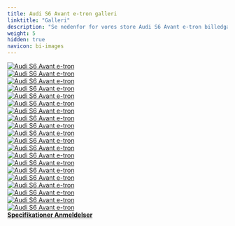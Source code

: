 ```yaml
---
title: Audi S6 Avant e-tron galleri
linktitle: "Galleri"
description: "Se nedenfor for vores store Audi S6 Avant e-tron billedgalleri. Klik på billederne for versioner i høj opløsning."
weight: 5
hidden: true
navicon: bi-images
---
```

<!-- markdownlint-disable MD033 -->
<div class="row" id ="my-gallery">
	<div class="pswp-grid-item col-6 col-md-4">
		<a href="https://media.evkx.net/multimedia/models/audi/a6_e-tron/s6_avant_e-tron/charging_1.jpg"
data-pswp-src="https://media.evkx.net/multimedia/models/audi/a6_e-tron/s6_avant_e-tron/charging_1.jpg"
data-pswp-width="3000"
data-pswp-height="2250" 
target="_blank">
			<img src="https://media.evkx.net/multimedia/models/audi/a6_e-tron/s6_avant_e-tron/charging_1_xst.jpg" alt="Audi S6 Avant e-tron" class="img-fluid " />
		</a>
	</div>
	<div class="pswp-grid-item col-6 col-md-4">
		<a href="https://media.evkx.net/multimedia/models/audi/a6_e-tron/s6_avant_e-tron/details_1.jpg"
data-pswp-src="https://media.evkx.net/multimedia/models/audi/a6_e-tron/s6_avant_e-tron/details_1.jpg"
data-pswp-width="3000"
data-pswp-height="2249" 
target="_blank">
			<img src="https://media.evkx.net/multimedia/models/audi/a6_e-tron/s6_avant_e-tron/details_1_xst.jpg" alt="Audi S6 Avant e-tron" class="img-fluid " />
		</a>
	</div>
	<div class="pswp-grid-item col-6 col-md-4">
		<a href="https://media.evkx.net/multimedia/models/audi/a6_e-tron/s6_avant_e-tron/exterior_1.jpg"
data-pswp-src="https://media.evkx.net/multimedia/models/audi/a6_e-tron/s6_avant_e-tron/exterior_1.jpg"
data-pswp-width="3000"
data-pswp-height="1999" 
target="_blank">
			<img src="https://media.evkx.net/multimedia/models/audi/a6_e-tron/s6_avant_e-tron/exterior_1_xst.jpg" alt="Audi S6 Avant e-tron" class="img-fluid " />
		</a>
	</div>
	<div class="pswp-grid-item col-6 col-md-4">
		<a href="https://media.evkx.net/multimedia/models/audi/a6_e-tron/s6_avant_e-tron/exterior_2.jpg"
data-pswp-src="https://media.evkx.net/multimedia/models/audi/a6_e-tron/s6_avant_e-tron/exterior_2.jpg"
data-pswp-width="3000"
data-pswp-height="1999" 
target="_blank">
			<img src="https://media.evkx.net/multimedia/models/audi/a6_e-tron/s6_avant_e-tron/exterior_2_xst.jpg" alt="Audi S6 Avant e-tron" class="img-fluid " />
		</a>
	</div>
	<div class="pswp-grid-item col-6 col-md-4">
		<a href="https://media.evkx.net/multimedia/models/audi/a6_e-tron/s6_avant_e-tron/exterior_3.jpg"
data-pswp-src="https://media.evkx.net/multimedia/models/audi/a6_e-tron/s6_avant_e-tron/exterior_3.jpg"
data-pswp-width="3000"
data-pswp-height="2250" 
target="_blank">
			<img src="https://media.evkx.net/multimedia/models/audi/a6_e-tron/s6_avant_e-tron/exterior_3_xst.jpg" alt="Audi S6 Avant e-tron" class="img-fluid " />
		</a>
	</div>
	<div class="pswp-grid-item col-6 col-md-4">
		<a href="https://media.evkx.net/multimedia/models/audi/a6_e-tron/s6_avant_e-tron/exterior_4.jpg"
data-pswp-src="https://media.evkx.net/multimedia/models/audi/a6_e-tron/s6_avant_e-tron/exterior_4.jpg"
data-pswp-width="3000"
data-pswp-height="2250" 
target="_blank">
			<img src="https://media.evkx.net/multimedia/models/audi/a6_e-tron/s6_avant_e-tron/exterior_4_xst.jpg" alt="Audi S6 Avant e-tron" class="img-fluid " />
		</a>
	</div>
	<div class="pswp-grid-item col-6 col-md-4">
		<a href="https://media.evkx.net/multimedia/models/audi/a6_e-tron/s6_avant_e-tron/exterior_5.jpg"
data-pswp-src="https://media.evkx.net/multimedia/models/audi/a6_e-tron/s6_avant_e-tron/exterior_5.jpg"
data-pswp-width="3000"
data-pswp-height="2250" 
target="_blank">
			<img src="https://media.evkx.net/multimedia/models/audi/a6_e-tron/s6_avant_e-tron/exterior_5_xst.jpg" alt="Audi S6 Avant e-tron" class="img-fluid " />
		</a>
	</div>
	<div class="pswp-grid-item col-6 col-md-4">
		<a href="https://media.evkx.net/multimedia/models/audi/a6_e-tron/s6_avant_e-tron/exterior_6.jpg"
data-pswp-src="https://media.evkx.net/multimedia/models/audi/a6_e-tron/s6_avant_e-tron/exterior_6.jpg"
data-pswp-width="3000"
data-pswp-height="2250" 
target="_blank">
			<img src="https://media.evkx.net/multimedia/models/audi/a6_e-tron/s6_avant_e-tron/exterior_6_xst.jpg" alt="Audi S6 Avant e-tron" class="img-fluid " />
		</a>
	</div>
	<div class="pswp-grid-item col-6 col-md-4">
		<a href="https://media.evkx.net/multimedia/models/audi/a6_e-tron/s6_avant_e-tron/exterior_7.jpg"
data-pswp-src="https://media.evkx.net/multimedia/models/audi/a6_e-tron/s6_avant_e-tron/exterior_7.jpg"
data-pswp-width="3000"
data-pswp-height="2250" 
target="_blank">
			<img src="https://media.evkx.net/multimedia/models/audi/a6_e-tron/s6_avant_e-tron/exterior_7_xst.jpg" alt="Audi S6 Avant e-tron" class="img-fluid " />
		</a>
	</div>
	<div class="pswp-grid-item col-6 col-md-4">
		<a href="https://media.evkx.net/multimedia/models/audi/a6_e-tron/s6_avant_e-tron/frontseats_1.jpg"
data-pswp-src="https://media.evkx.net/multimedia/models/audi/a6_e-tron/s6_avant_e-tron/frontseats_1.jpg"
data-pswp-width="3000"
data-pswp-height="2249" 
target="_blank">
			<img src="https://media.evkx.net/multimedia/models/audi/a6_e-tron/s6_avant_e-tron/frontseats_1_xst.jpg" alt="Audi S6 Avant e-tron" class="img-fluid " />
		</a>
	</div>
	<div class="pswp-grid-item col-6 col-md-4">
		<a href="https://media.evkx.net/multimedia/models/audi/a6_e-tron/s6_avant_e-tron/frontseats_2.jpg"
data-pswp-src="https://media.evkx.net/multimedia/models/audi/a6_e-tron/s6_avant_e-tron/frontseats_2.jpg"
data-pswp-width="3000"
data-pswp-height="2250" 
target="_blank">
			<img src="https://media.evkx.net/multimedia/models/audi/a6_e-tron/s6_avant_e-tron/frontseats_2_xst.jpg" alt="Audi S6 Avant e-tron" class="img-fluid " />
		</a>
	</div>
	<div class="pswp-grid-item col-6 col-md-4">
		<a href="https://media.evkx.net/multimedia/models/audi/a6_e-tron/s6_avant_e-tron/frunk_1.jpg"
data-pswp-src="https://media.evkx.net/multimedia/models/audi/a6_e-tron/s6_avant_e-tron/frunk_1.jpg"
data-pswp-width="3000"
data-pswp-height="2249" 
target="_blank">
			<img src="https://media.evkx.net/multimedia/models/audi/a6_e-tron/s6_avant_e-tron/frunk_1_xst.jpg" alt="Audi S6 Avant e-tron" class="img-fluid " />
		</a>
	</div>
	<div class="pswp-grid-item col-6 col-md-4">
		<a href="https://media.evkx.net/multimedia/models/audi/a6_e-tron/s6_avant_e-tron/headlights_1.jpg"
data-pswp-src="https://media.evkx.net/multimedia/models/audi/a6_e-tron/s6_avant_e-tron/headlights_1.jpg"
data-pswp-width="3000"
data-pswp-height="1999" 
target="_blank">
			<img src="https://media.evkx.net/multimedia/models/audi/a6_e-tron/s6_avant_e-tron/headlights_1_xst.jpg" alt="Audi S6 Avant e-tron" class="img-fluid " />
		</a>
	</div>
	<div class="pswp-grid-item col-6 col-md-4">
		<a href="https://media.evkx.net/multimedia/models/audi/a6_e-tron/s6_avant_e-tron/interior_1.jpg"
data-pswp-src="https://media.evkx.net/multimedia/models/audi/a6_e-tron/s6_avant_e-tron/interior_1.jpg"
data-pswp-width="3000"
data-pswp-height="2249" 
target="_blank">
			<img src="https://media.evkx.net/multimedia/models/audi/a6_e-tron/s6_avant_e-tron/interior_1_xst.jpg" alt="Audi S6 Avant e-tron" class="img-fluid " />
		</a>
	</div>
	<div class="pswp-grid-item col-6 col-md-4">
		<a href="https://media.evkx.net/multimedia/models/audi/a6_e-tron/s6_avant_e-tron/interior_2.jpg"
data-pswp-src="https://media.evkx.net/multimedia/models/audi/a6_e-tron/s6_avant_e-tron/interior_2.jpg"
data-pswp-width="3000"
data-pswp-height="2249" 
target="_blank">
			<img src="https://media.evkx.net/multimedia/models/audi/a6_e-tron/s6_avant_e-tron/interior_2_xst.jpg" alt="Audi S6 Avant e-tron" class="img-fluid " />
		</a>
	</div>
	<div class="pswp-grid-item col-6 col-md-4">
		<a href="https://media.evkx.net/multimedia/models/audi/a6_e-tron/s6_avant_e-tron/main_1.jpg"
data-pswp-src="https://media.evkx.net/multimedia/models/audi/a6_e-tron/s6_avant_e-tron/main_1.jpg"
data-pswp-width="3000"
data-pswp-height="1999" 
target="_blank">
			<img src="https://media.evkx.net/multimedia/models/audi/a6_e-tron/s6_avant_e-tron/main_1_xst.jpg" alt="Audi S6 Avant e-tron" class="img-fluid " />
		</a>
	</div>
	<div class="pswp-grid-item col-6 col-md-4">
		<a href="https://media.evkx.net/multimedia/models/audi/a6_e-tron/s6_avant_e-tron/rearlights_1.jpg"
data-pswp-src="https://media.evkx.net/multimedia/models/audi/a6_e-tron/s6_avant_e-tron/rearlights_1.jpg"
data-pswp-width="3000"
data-pswp-height="2249" 
target="_blank">
			<img src="https://media.evkx.net/multimedia/models/audi/a6_e-tron/s6_avant_e-tron/rearlights_1_xst.jpg" alt="Audi S6 Avant e-tron" class="img-fluid " />
		</a>
	</div>
	<div class="pswp-grid-item col-6 col-md-4">
		<a href="https://media.evkx.net/multimedia/models/audi/a6_e-tron/s6_avant_e-tron/screens_1.jpg"
data-pswp-src="https://media.evkx.net/multimedia/models/audi/a6_e-tron/s6_avant_e-tron/screens_1.jpg"
data-pswp-width="3000"
data-pswp-height="2249" 
target="_blank">
			<img src="https://media.evkx.net/multimedia/models/audi/a6_e-tron/s6_avant_e-tron/screens_1_xst.jpg" alt="Audi S6 Avant e-tron" class="img-fluid " />
		</a>
	</div>
	<div class="pswp-grid-item col-6 col-md-4">
		<a href="https://media.evkx.net/multimedia/models/audi/a6_e-tron/s6_avant_e-tron/screens_2.jpg"
data-pswp-src="https://media.evkx.net/multimedia/models/audi/a6_e-tron/s6_avant_e-tron/screens_2.jpg"
data-pswp-width="3000"
data-pswp-height="2250" 
target="_blank">
			<img src="https://media.evkx.net/multimedia/models/audi/a6_e-tron/s6_avant_e-tron/screens_2_xst.jpg" alt="Audi S6 Avant e-tron" class="img-fluid " />
		</a>
	</div>
	<div class="pswp-grid-item col-6 col-md-4">
		<a href="https://media.evkx.net/multimedia/models/audi/a6_e-tron/s6_avant_e-tron/trunk_1.jpg"
data-pswp-src="https://media.evkx.net/multimedia/models/audi/a6_e-tron/s6_avant_e-tron/trunk_1.jpg"
data-pswp-width="3000"
data-pswp-height="2249" 
target="_blank">
			<img src="https://media.evkx.net/multimedia/models/audi/a6_e-tron/s6_avant_e-tron/trunk_1_xst.jpg" alt="Audi S6 Avant e-tron" class="img-fluid " />
		</a>
	</div>
</div>
<script type="module">
  import PhotoSwipeLightbox from '/js/photoswipe-lightbox.esm.js';
    const lightbox = new PhotoSwipeLightbox({
       gallery: '#my-gallery',
        children: 'a',
        pswpModule: () => import('/js/photoswipe.esm.js')
    });
lightbox.init();
</script>
<div class="mt-3 mb-3">
<a href="../specifications/" class="text-decoration-none text-black">
<strong><i class="bi-arrow-left"></i> Specifikationer </strong>
</a>
<a href="../reviews/" class="text-decoration-none text-black float-end">
<strong>Anmeldelser <i class="bi-arrow-right"></i></strong>
</a>
</div>
